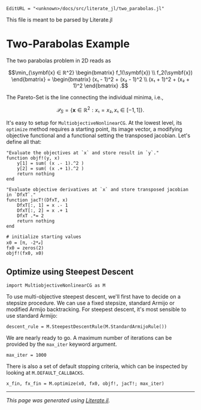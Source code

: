 ```@meta
EditURL = "<unknown>/docs/src/literate_jl/two_parabolas.jl"
```

This file is meant to be parsed by Literate.jl

# Two-Parabolas Example

The two parabolas problem in 2D reads as
```math
\min_{\symbf{x} ∈ ℝ^2}
 \begin{bmatrix}
    f_1(\symbf{x})
    \\
    f_2(\symbf{x})
 \end{bmatrix}
 =
 \begin{bmatrix}
 (x₁ - 1)^2 + (x₂ - 1)^2
 \\
 (x₁ + 1)^2 + (x₂ + 1)^2
 \end{bmatrix}
 .
```
The Pareto-Set is the line connecting the individual
minima, i.e.,
```math
\mathcal P_S
  =
    \left\{
      \symbf{x} ∈ ℝ^2: x₁ = x₂, x₁ ∈ [-1, 1]
    \right\}.
```

It's easy to setup for `MultiobjectiveNonlinearCG`.
At the lowest level, its `optimize` method requires a starting point, its image vector,
a modifying objective functional and a functional setting the transposed jacobian.
Let's define all that:

````@example two_parabolas
"Evaluate the objectives at `x` and store result in `y`."
function objf!(y, x)
    y[1] = sum( (x .- 1).^2 )
    y[2] = sum( (x .+ 1).^2 )
    return nothing
end

"Evaluate objective derivatives at `x` and store transposed jacobian in `DfxT`."
function jacT!(DfxT, x)
    DfxT[:, 1] = x .- 1
    DfxT[:, 2] = x .+ 1
    DfxT .*= 2
    return nothing
end

# initialize starting values
x0 = [π, -2*ℯ]
fx0 = zeros(2)
objf!(fx0, x0)
````

## Optimize using Steepest Descent

````@example two_parabolas
import MultiobjectiveNonlinearCG as M
````

To use multi-objective steepest descent, we'll first have to decide on a stepsize procedure.
We can use a fixed stepsize, standard Armijo or modified Armijo backtracking.
For steepest descent, it's most sensible to use standard Armijo:

````@example two_parabolas
descent_rule = M.SteepestDescentRule(M.StandardArmijoRule())
````

We are nearly ready to go.
A maximum number of iterations can be provided by the `max_iter` keyword argument.

````@example two_parabolas
max_iter = 1000
````

There is also a set of default stopping criteria, which can be inspected by looking
at `M.DEFAULT_CALLBACKS`.

````@example two_parabolas
x_fin, fx_fin = M.optimize(x0, fx0, objf!, jacT!; max_iter)
````

---

*This page was generated using [Literate.jl](https://github.com/fredrikekre/Literate.jl).*

